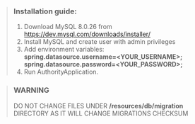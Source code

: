 > ### Installation guide:
>1. Download MySQL 8.0.26 from https://dev.mysql.com/downloads/installer/
>2. Install MySQL and create user with admin privileges
>3. Add environment variables:<br>
>**spring.datasource.username=<YOUR_USERNAME>;**<br>
>**spring.datasource.password=<YOUR_PASSWORD>;**<br>
>4. Run AuthorityApplication.

> ### WARNING
> DO NOT CHANGE FILES UNDER **/resources/db/migration** DIRECTORY AS IT WILL CHANGE MIGRATIONS CHECKSUM